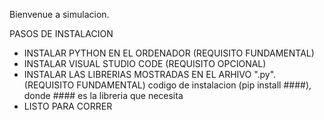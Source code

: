 Bienvenue a simulacion. 

PASOS DE INSTALACION 
- INSTALAR PYTHON EN EL ORDENADOR (REQUISITO FUNDAMENTAL)
- INSTALAR VISUAL STUDIO CODE (REQUISITO OPCIONAL)
- INSTALAR LAS LIBRERIAS MOSTRADAS EN EL ARHIVO ".py". (REQUISITO FUNDAMENTAL)
    codigo de instalacion (pip install ####), donde #### es la libreria que necesita
- LISTO PARA CORRER

